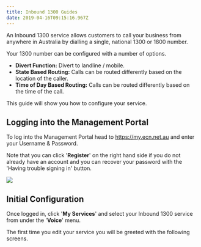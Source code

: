 ```yaml
---
title: Inbound 1300 Guides
date: 2019-04-16T09:15:16.967Z
---
```

An Inbound 1300 service allows customers to call your business from anywhere in Australia by dialling a single, national 1300 or 1800 number.

Your 1300 number can be configured with a number of options.

* **Divert Function:** Divert to landline / mobile.
* **State Based Routing:** Calls can be routed differently based on the location of the caller.
* **Time of Day Based Routing:** Calls can be routed differently based on the time of the call.

This guide will show you how to configure your service.

## Logging into the Management Portal

To log into the Management Portal head to <https://my.ecn.net.au> and enter your Username & Password.

Note that you can click '**Register**' on the right hand side if you do not already have an account and you can recover your password with the 'Having trouble signing in' button.

![](/images/screen-shot-2019-04-15-at-2.49.17-pm.png)

## Initial Configuration

Once logged in, click '**My Services**' and select your Inbound 1300 service from under the '**Voice**' menu.

The first time you edit your service you will be greeted with the following screens.

